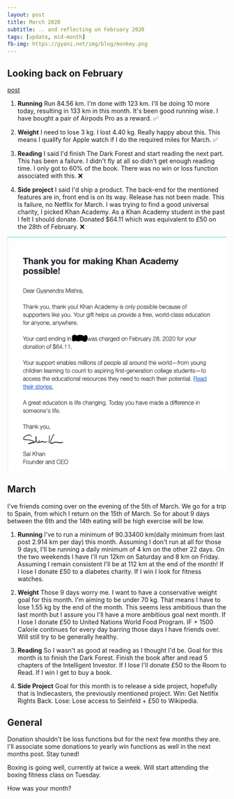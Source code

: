 ```yaml
---
layout: post
title: March 2020
subtitle: .. and reflecting on February 2020
tags: [update, mid-month]
fb-img: https://gyani.net/img/blog/monkey.png
---
```


## Looking back on February

[post](https://gyani.net/blog/february-2020/)


1. **Running** Run 84.56 km. I'm done with 123 km. I'll be doing 10 more today, resulting in 133 km in this month. It's been good running wise. I have bought a pair of Airpods Pro as a reward. :white_check_mark:

2. **Weight** I need to lose 3 kg. I lost 4.40 kg. Really happy about this. This means I qualify for Apple watch if I do the required miles for March. :white_check_mark:

3. **Reading** I said I'd finish The Dark Forest and start reading the next part. This has been a failure. I didn't fly at all so didn't get enough reading time. I only got to 60% of the book. There was no win or loss function associated with this. :x:

4. **Side project** I said I'd ship a product. The back-end for the mentioned features are in, front end is on its way. Release has not been made. This is failure, no Netflix for March. I was trying to find a good universal charity, I picked Khan Academy. As a Khan Academy student
in the past I felt I should donate. Donated $64.11 which was equivalent to £50 on the 28th of February. :x:

![proof](/img/blog/khan-academy.png)


## March

I've friends coming over on the evening of the 5th of March. We go for a trip to Spain, from which I return on the 15th of March. So for about 9 days between the 6th and the 14th eating will be high exercise will be low.

1. **Running** I've to run a minimum of 90.33400 km(daily minimum from last post 2.914 km per day) this month. Assuming I don't run at all for those 9 days, I'll be running a daily minimum of 4 km on the other 22 days. On the two weekends I have I'll run 12km on Saturday and 8 km on Friday. Assuming
I remain consistent I'll be at 112 km at the end of the month! If I lose I donate £50 to a diabetes charity. If I win I look for fitness watches.

2. **Weight** Those 9 days worry me. I want to have a conservative weight goal for this month. I'm aiming to be under 70 kg. That means I have to lose 1.55 kg by the end of the month. This seems less ambitious than the last month but I assure you I'll have a more ambitious goal next month. If I
lose I donate £50 to United Nations World Food Program. IF + 1500 Calorie continues for every day barring those days I have friends over. Will still try to be generally healthy.

3. **Reading** So I wasn't as good at reading as I thought I'd be. Goal for this month is to finish the Dark Forest. Finish the book after and read 5 chapters of the Intelligent Investor. If I lose I'll donate £50 to the Room to Read. If I win I get to buy a book.

4. **Side Project** Goal for this month is to release a side project, hopefully that is Indiecasters, the previously mentioned project. Win: Get Netlfix Rights Back. Lose: Lose access to Seinfeld + £50 to Wikipedia.


## General

Donation shouldn't be loss functions but for the next few months they are. I'll associate some donations to yearly win functions as well in the next months post. Stay tuned!

Boxing is going well, currently at twice a week. Will start attending the boxing fitness class on Tuesday.

How was your month?